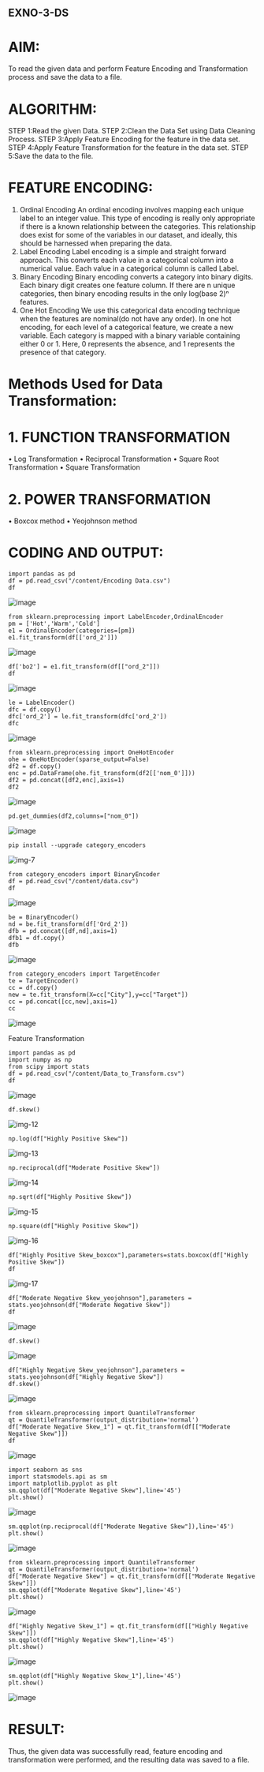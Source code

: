 ## EXNO-3-DS

# AIM:
To read the given data and perform Feature Encoding and Transformation process and save the data to a file.

# ALGORITHM:
STEP 1:Read the given Data.
STEP 2:Clean the Data Set using Data Cleaning Process.
STEP 3:Apply Feature Encoding for the feature in the data set.
STEP 4:Apply Feature Transformation for the feature in the data set.
STEP 5:Save the data to the file.

# FEATURE ENCODING:
1. Ordinal Encoding
An ordinal encoding involves mapping each unique label to an integer value. This type of encoding is really only appropriate if there is a known relationship between the categories. This relationship does exist for some of the variables in our dataset, and ideally, this should be harnessed when preparing the data.
2. Label Encoding
Label encoding is a simple and straight forward approach. This converts each value in a categorical column into a numerical value. Each value in a categorical column is called Label.
3. Binary Encoding
Binary encoding converts a category into binary digits. Each binary digit creates one feature column. If there are n unique categories, then binary encoding results in the only log(base 2)ⁿ features.
4. One Hot Encoding
We use this categorical data encoding technique when the features are nominal(do not have any order). In one hot encoding, for each level of a categorical feature, we create a new variable. Each category is mapped with a binary variable containing either 0 or 1. Here, 0 represents the absence, and 1 represents the presence of that category.

# Methods Used for Data Transformation:
  # 1. FUNCTION TRANSFORMATION
• Log Transformation
• Reciprocal Transformation
• Square Root Transformation
• Square Transformation
  # 2. POWER TRANSFORMATION
• Boxcox method
• Yeojohnson method

# CODING AND OUTPUT:
```
import pandas as pd
df = pd.read_csv("/content/Encoding Data.csv")
df
```
![image](https://github.com/user-attachments/assets/9bc7da00-0da9-4e38-934b-81482715c330)

```
from sklearn.preprocessing import LabelEncoder,OrdinalEncoder
pm = ['Hot','Warm','Cold']
e1 = OrdinalEncoder(categories=[pm])
e1.fit_transform(df[['ord_2']])
```
![image](https://github.com/user-attachments/assets/3e08076d-cf49-48e9-b816-dd4f7138d9ec)

```
df['bo2'] = e1.fit_transform(df[["ord_2"]])
df
```
![image](https://github.com/user-attachments/assets/d96f3ea7-9dd9-4eae-8b23-7d5d180eb2ec)

```
le = LabelEncoder()
dfc = df.copy()
dfc['ord_2'] = le.fit_transform(dfc['ord_2'])
dfc
```
![image](https://github.com/user-attachments/assets/3d5e3e50-68a2-4c84-852b-ab20c3e6c2bf)

```
from sklearn.preprocessing import OneHotEncoder
ohe = OneHotEncoder(sparse_output=False)
df2 = df.copy()
enc = pd.DataFrame(ohe.fit_transform(df2[['nom_0']]))
df2 = pd.concat([df2,enc],axis=1)
df2
```
![image](https://github.com/user-attachments/assets/407d05ef-6ab6-464a-83e4-0c798fc39545)

```
pd.get_dummies(df2,columns=["nom_0"])
```
![image](https://github.com/user-attachments/assets/68a6e161-713e-4a42-be04-4cd4d82feb5e)

```
pip install --upgrade category_encoders
```
![img-7](https://github.com/user-attachments/assets/74b0ffb8-000f-41c4-844e-d8b28ace2f8c)

```
from category_encoders import BinaryEncoder
df = pd.read_csv("/content/data.csv")
df
```

![image](https://github.com/user-attachments/assets/1298db35-e15f-4367-9246-6723332f5c9b)

```
be = BinaryEncoder()
nd = be.fit_transform(df['Ord_2'])
dfb = pd.concat([df,nd],axis=1)
dfb1 = df.copy()
dfb
```

![image](https://github.com/user-attachments/assets/1e076e4b-c661-4c1b-8d17-96b1f7dd62cf)

```
from category_encoders import TargetEncoder
te = TargetEncoder()
cc = df.copy()
new = te.fit_transform(X=cc["City"],y=cc["Target"])
cc = pd.concat([cc,new],axis=1)
cc
```

![image](https://github.com/user-attachments/assets/cacfcb0d-f42e-4414-9c0c-84b467dae0cc)

Feature Transformation
```
import pandas as pd
import numpy as np
from scipy import stats
df = pd.read_csv("/content/Data_to_Transform.csv")
df
```

![image](https://github.com/user-attachments/assets/a2e343c3-103b-4c97-bd77-fc889e5abed7)

```
df.skew()
```

![img-12](https://github.com/user-attachments/assets/8f181956-0cd8-4517-b079-1ddc6c4ffea5)

```
np.log(df["Highly Positive Skew"])
```

![img-13](https://github.com/user-attachments/assets/9eb9e2b6-65fe-43e7-8efe-fe3c7ef87500)

```
np.reciprocal(df["Moderate Positive Skew"])
```

![img-14](https://github.com/user-attachments/assets/0328d97b-3e44-47f7-8dc8-91c4af3fd726)

```
np.sqrt(df["Highly Positive Skew"])
```

![img-15](https://github.com/user-attachments/assets/53988917-bdd5-4547-860b-76e4de5e96d5)

```
np.square(df["Highly Positive Skew"])
```

![img-16](https://github.com/user-attachments/assets/2d061ab2-cbe2-4856-87f6-94fb7a9fbd5c)

```
df["Highly Positive Skew_boxcox"],parameters=stats.boxcox(df["Highly Positive Skew"])
df
```

![img-17](https://github.com/user-attachments/assets/b1e3d361-55d2-4e02-a7d1-415cfeb5b90e)

```
df["Moderate Negative Skew_yeojohnson"],parameters = stats.yeojohnson(df["Moderate Negative Skew"])
df
```

![image](https://github.com/user-attachments/assets/a8e35562-1fa0-4f0f-a749-40214b7375fd)

```
df.skew()
```

![image](https://github.com/user-attachments/assets/018c3a1d-6def-44cf-8748-e261f1043ce6)

```
df["Highly Negative Skew_yeojohnson"],parameters = stats.yeojohnson(df["Highly Negative Skew"])
df.skew()
```

![image](https://github.com/user-attachments/assets/8c53111a-5503-415f-8d59-7fb9440f18ff)

```
from sklearn.preprocessing import QuantileTransformer
qt = QuantileTransformer(output_distribution='normal')
df["Moderate Negative Skew_1"] = qt.fit_transform(df[["Moderate Negative Skew"]])
df
```

![image](https://github.com/user-attachments/assets/50414eb2-cbbe-4fa3-a436-65e4dc4d2836)

```
import seaborn as sns
import statsmodels.api as sm
import matplotlib.pyplot as plt
sm.qqplot(df["Moderate Negative Skew"],line='45')
plt.show()
```

![image](https://github.com/user-attachments/assets/f7b3e226-08bf-4ca7-adfa-b510b75456d6)

```
sm.qqplot(np.reciprocal(df["Moderate Negative Skew"]),line='45')
plt.show()
```

![image](https://github.com/user-attachments/assets/034128f7-d98d-4caf-b6b6-22ea5bdadc50)

```
from sklearn.preprocessing import QuantileTransformer
qt = QuantileTransformer(output_distribution='normal')
df["Moderate Negative Skew"] = qt.fit_transform(df[["Moderate Negative Skew"]])
sm.qqplot(df["Moderate Negative Skew"],line='45')
plt.show()
```

![image](https://github.com/user-attachments/assets/ed90fd0d-d96e-4f58-aca8-42bbe6ada9f2)

```
df["Highly Negative Skew_1"] = qt.fit_transform(df[["Highly Negative Skew"]])
sm.qqplot(df["Highly Negative Skew"],line='45')
plt.show()
```

![image](https://github.com/user-attachments/assets/29b28f07-7468-4bc0-9eef-845f845830a4)

```
sm.qqplot(df["Highly Negative Skew_1"],line='45')
plt.show()
```

![image](https://github.com/user-attachments/assets/c7951833-921d-43bd-bff5-688a7710d23a)

# RESULT:
   Thus, the given data was successfully read, feature encoding and transformation were performed, and the resulting data was saved to a file.
       
